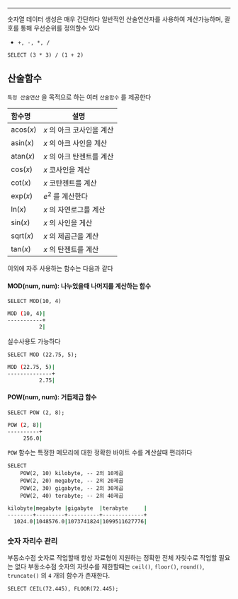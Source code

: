 
---

숫자열 데이터 생성은 매우 간단하다
일반적인 산술연산자를 사용하여 계산가능하며, 괄호를 통해 우선순위를 정의할수 있다

- `+, -, *, /`

```mysql
SELECT (3 * 3) / (1 + 2)
```

## 산술함수

`특정 산술연산` 을 목적으로 하는 여러 `산술함수` 를 제공한다

| 함수명       | 설명               |
| :-------- | ---------------- |
| acos($x$) | $x$ 의 아크 코사인을 계산 |
| asin($x$) | $x$ 의 아크 사인을 계산  |
| atan($x$) | $x$ 의 아크 탄젠트를 계산 |
| cos($x$)  | $x$ 코사인을 계산      |
| cot($x$)  | $x$ 코탄젠트를 계산     |
| exp($x$)  | $e^2$ 를 계산한다     |
| ln($x$)   | $x$ 의 자연로그를 계산   |
| sin($x$)  | $x$ 의 사인을 게산     |
| sqrt($x$) | $x$ 의 제곱근을 계산    |
| tan($x$)  | $x$ 의 탄젠트를 계산    |

이외에 자주 사용하는 함수는 다음과 같다

#### MOD(num, num): 나누었을때 나머지를 계산하는 함수

```mysql
SELECT MOD(10, 4)
```

```sh
MOD (10, 4)|
-----------+
          2|
```

실수사용도 가능하다

```mysql
SELECT MOD (22.75, 5);
```

```sh
MOD (22.75, 5)|
--------------+
          2.75|
```

#### POW(num, num): 거듭제곱 함수

```mysql
SELECT POW (2, 8);
```

```sh
POW (2, 8)|
----------+
     256.0|
```

`POW` 함수는 특정한 메모리에 대한 정확한 바이트 수를 계산살때 편리하다

```mysql
SELECT
	POW(2, 10) kilobyte, -- 2의 10제곱
	POW(2, 20) megabyte, -- 2의 20제곱
	POW(2, 30) gigabyte, -- 2의 30제곱
	POW(2, 40) terabyte; -- 2의 40제곱
```

```sh
kilobyte|megabyte |gigabyte  |terabyte     |
--------+---------+----------+-------------+
  1024.0|1048576.0|1073741824|1099511627776|
```

### 숫자 자리수 관리

부동소수점 숫자로 작업할때 항상 자료형이 지원하는 정확한 전체 자릿수로 작업할 필요는 없다
부동소수점 숫자의 자릿수를 제한할때는 `ceil()`, `floor()`, `round()`, `truncate()` 의 `4` 개의 함수가 존재한다.

```mysql
SELECT CEIL(72.445), FLOOR(72.445);
```
